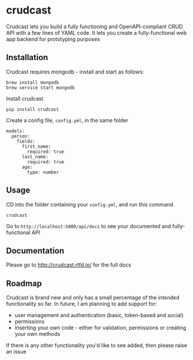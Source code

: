 # crudcast

Crudcast lets you build a fully functioning and OpenAPI-compliant CRUD API with a few lines of YAML code. It lets you create a fully-functional web app backend for prototyping purposes

## Installation

Crudcast requires mongodb - install and start as follows:
```
brew install mongodb
brew service start mongodb
```

Install crudcast

```
pip install crudcast
```

Create a config file, `config.yml`, in the same folder

```
models:
  person:
    fields:
      first_name:
        required: true
      last_name:
        required: true
      age:
        type: number

```

Usage
---

CD into the folder containing your `config.yml`, and run this command
```
crudcast
```
Go to `http://localhost:5000/api/docs` to see your documented and fully-functional API

Documentation
---

Please go to http://crudcast.rtfd.io/ for the full docs

Roadmap
---

Crudcast is brand new and only has a small percentage of the intended functionality so far. In future, I am planning to add support for:

- user management and authentication (basic, token-based and social)
- permissions
- inserting your own code - either for validation, permissions or creating your own methods

If there is any other functionality you'd like to see added, then please raise an issue
